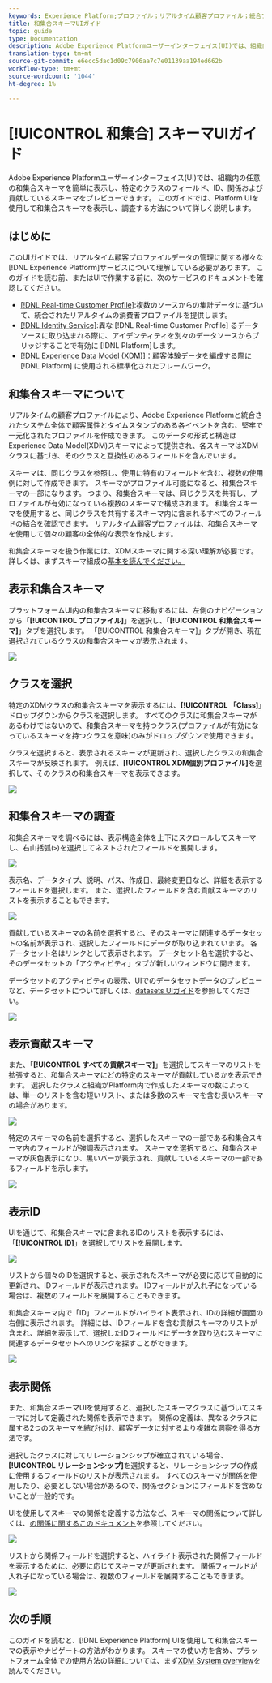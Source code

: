```yaml
---
keywords: Experience Platform;プロファイル；リアルタイム顧客プロファイル；統合プロファイル；統合プロファイル；統合プロファイル;和集合;rtcp；有効プロファイル;プロファイルの有効化；スキーマ和集合;プロファイル和集合;プロファイル;
title: 和集合スキーマUIガイド
topic: guide
type: Documentation
description: Adobe Experience Platformユーザーインターフェイス(UI)では、組織内の任意の和集合スキーマを簡単に表示し、特定のクラスのフィールド、ID、関係および貢献しているスキーマをプレビューできます。 このガイドでは、Platform UIを使用して和集合スキーマを表示し、調査する方法について詳しく説明します。
translation-type: tm+mt
source-git-commit: e6ecc5dac1d09c7906aa7c7e01139aa194ed662b
workflow-type: tm+mt
source-wordcount: '1044'
ht-degree: 1%

---
```



# [!UICONTROL 和集合] スキーマUIガイド

Adobe Experience Platformユーザーインターフェイス(UI)では、組織内の任意の和集合スキーマを簡単に表示し、特定のクラスのフィールド、ID、関係および貢献しているスキーマをプレビューできます。 このガイドでは、Platform UIを使用して和集合スキーマを表示し、調査する方法について詳しく説明します。

## はじめに

このUIガイドでは、リアルタイム顧客プロファイルデータの管理に関する様々な[!DNL Experience Platform]サービスについて理解している必要があります。 このガイドを読む前、またはUIで作業する前に、次のサービスのドキュメントを確認してください。

* [[!DNL Real-time Customer Profile]](../home.md):複数のソースからの集計データに基づいて、統合されたリアルタイムの消費者プロファイルを提供します。
* [[!DNL Identity Service]](../../identity-service/home.md):異な [!DNL Real-time Customer Profile] るデータソースに取り込まれる際に、アイデンティティを別々のデータソースからブリッジすることで有効に [!DNL Platform]します。
* [[!DNL Experience Data Model (XDM)]](../../xdm/home.md)：顧客体験データを編成する際に [!DNL Platform] に使用される標準化されたフレームワーク。

## 和集合スキーマについて

リアルタイムの顧客プロファイルにより、Adobe Experience Platformと統合されたシステム全体で顧客属性とタイムスタンプのある各イベントを含む、堅牢で一元化されたプロファイルを作成できます。 このデータの形式と構造はExperience Data Model(XDM)スキーマによって提供され、各スキーマはXDMクラスに基づき、そのクラスと互換性のあるフィールドを含んでいます。

スキーマは、同じクラスを参照し、使用に特有のフィールドを含む、複数の使用例に対して作成できます。 スキーマがプロファイル可能になると、和集合スキーマの一部になります。 つまり、和集合スキーマは、同じクラスを共有し、プロファイルが有効になっている複数のスキーマで構成されます。 和集合スキーマを使用すると、同じクラスを共有するスキーマ内に含まれるすべてのフィールドの結合を確認できます。 リアルタイム顧客プロファイルは、和集合スキーマを使用して個々の顧客の全体的な表示を作成します。

和集合スキーマを扱う作業には、XDMスキーマに関する深い理解が必要です。 詳しくは、まずスキーマ組成の[基本を読んでください。](../../xdm/schema/composition.md)

## 表示和集合スキーマ

プラットフォームUI内の和集合スキーマに移動するには、左側のナビゲーションから「**[!UICONTROL プロファイル]**」を選択し、「**[!UICONTROL 和集合スキーマ]**」タブを選択します。 「[!UICONTROL 和集合スキーマ]」タブが開き、現在選択されているクラスの和集合スキーマが表示されます。

![](../images/union-schema/union-schema-landing.png)

## クラスを選択

特定のXDMクラスの和集合スキーマを表示するには、**[!UICONTROL 「Class]**」ドロップダウンからクラスを選択します。 すべてのクラスに和集合スキーマがあるわけではないので、和集合スキーマを持つクラス(プロファイルが有効になっているスキーマを持つクラスを意味)のみがドロップダウンで使用できます。

クラスを選択すると、表示されるスキーマが更新され、選択したクラスの和集合スキーマが反映されます。 例えば、**[!UICONTROL XDM個別プロファイル]**&#x200B;を選択して、そのクラスの和集合スキーマを表示できます。

![](../images/union-schema/union-schema-class.png)

## 和集合スキーマの調査

和集合スキーマを調べるには、表示構造全体を上下にスクロールしてスキーマし、右山括弧(`>`)を選択してネストされたフィールドを展開します。

![](../images/union-schema/union-schema-explore.png)

表示名、データタイプ、説明、パス、作成日、最終変更日など、詳細を表示するフィールドを選択します。 また、選択したフィールドを含む貢献スキーマのリストを表示することもできます。

![](../images/union-schema/union-schema-explore-field.png)

貢献しているスキーマの名前を選択すると、そのスキーマに関連するデータセットの名前が表示され、選択したフィールドにデータが取り込まれています。 各データセット名はリンクとして表示されます。 データセット名を選択すると、そのデータセットの「アクティビティ」タブが新しいウィンドウに開きます。

データセットのアクティビティの表示、UIでのデータセットデータのプレビューなど、データセットについて詳しくは、[datasets UIガイド](../../catalog/datasets/user-guide.md)を参照してください。

![](../images/union-schema/union-schema-field-datasets.png)

## 表示貢献スキーマ

また、「**[!UICONTROL すべての貢献スキーマ]**」を選択してスキーマのリストを拡張すると、和集合スキーマにどの特定のスキーマが貢献しているかを表示できます。 選択したクラスと組織がPlatform内で作成したスキーマの数によっては、単一のリストを含む短いリスト、または多数のスキーマを含む長いスキーマの場合があります。

![](../images/union-schema/union-schema-contributing-schemas.png)

特定のスキーマの名前を選択すると、選択したスキーマの一部である和集合スキーマ内のフィールドが強調表示されます。 スキーマを選択すると、和集合スキーマが灰色表示になり、黒いバーが表示され、貢献しているスキーマの一部であるフィールドを示します。

![](../images/union-schema/union-schema-select-schema.png)

## 表示ID

UIを通じて、和集合スキーマに含まれるIDのリストを表示するには、「**[!UICONTROL ID]**」を選択してリストを展開します。

![](../images/union-schema/union-schema-identities.png)

リストから個々のIDを選択すると、表示されたスキーマが必要に応じて自動的に更新され、IDフィールドが表示されます。 IDフィールドが入れ子になっている場合は、複数のフィールドを展開することもできます。

和集合スキーマ内で「ID」フィールドがハイライト表示され、IDの詳細が画面の右側に表示されます。 詳細には、IDフィールドを含む貢献スキーマのリストが含まれ、詳細を表示して、選択したIDフィールドにデータを取り込むスキーマに関連するデータセットへのリンクを探すことができます。

![](../images/union-schema/union-schema-select-identity.png)

## 表示関係

また、和集合スキーマUIを使用すると、選択したスキーマクラスに基づいてスキーマに対して定義された関係を表示できます。 関係の定義は、異なるクラスに属する2つのスキーマを結び付け、顧客データに対するより複雑な洞察を得る方法です。

選択したクラスに対してリレーションシップが確立されている場合、**[!UICONTROL リレーションシップ]**&#x200B;を選択すると、リレーションシップの作成に使用するフィールドのリストが表示されます。 すべてのスキーマが関係を使用したり、必要としない場合があるので、関係セクションにフィールドを含めないことが一般的です。

UIを使用してスキーマの関係を定義する方法など、スキーマの関係について詳しくは、[の関係に関するこのドキュメント](../../xdm/tutorials/relationship-ui.md)を参照してください。

![](../images/union-schema/union-schema-relationships.png)

リストから関係フィールドを選択すると、ハイライト表示された関係フィールドを表示するために、必要に応じてスキーマが更新されます。 関係フィールドが入れ子になっている場合は、複数のフィールドを展開することもできます。

![](../images/union-schema/union-schema-select-relationship.png)

## 次の手順

このガイドを読むと、[!DNL Experience Platform] UIを使用して和集合スキーマの表示やナビゲートの方法がわかります。 スキーマの使い方を含め、プラットフォーム全体での使用方法の詳細については、まず[XDM System overview](../../xdm/home.md)を読んでください。

